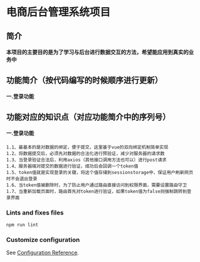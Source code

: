 # 电商后台管理系统项目
## 简介
####  本项目的主要目的是为了学习与后台进行数据交互的方法，希望能应用到真实的业务中


## 功能简介（按代码编写的时候顺序进行更新）

####  一.登录功能


## 功能对应的知识点（对应功能简介中的序列号）

#### 一.登录功能
    1.1、最基本的是对数据的绑定，便于提交，这里基于vue的双向绑定机制简单实现
    1.2、将数据提交后，必须先对数据的合法化进行预验证，减少对服务器的请求数
    1.3、当登录验证合法后，利用axios（其他接口调用方法也可以）进行post请求
    1.4、服务器端对提交的数据进行验证，成功后会回调一个token值
    1.5、token值就是实现登录的关键，将这个值存储到sessionstorage中，保证用户刷新网页时不会退出登录
    1.6、当token值被删除时，为了防止用户通过路由直接访问到权限界面，需要设置路由守卫
    1.7、当重新加载页面时，路由首先对token进行验证，如果token值为false则强制跳转到登录界面


### Lints and fixes files
```
npm run lint
```

### Customize configuration
See [Configuration Reference](https://cli.vuejs.org/config/).
